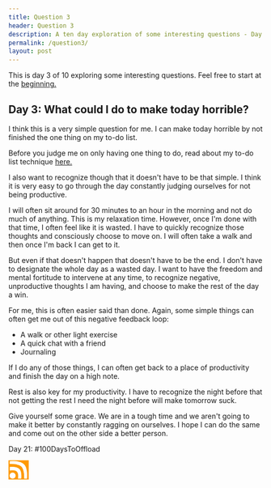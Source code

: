 ```yaml
---
title: Question 3
header: Question 3
description: A ten day exploration of some interesting questions - Day 3
permalink: /question3/
layout: post
---
```


This is day 3 of 10 exploring some interesting questions. Feel free to start at the <a href="https://rmooreblog.netlify.app/question1/">beginning.</a>

<h2> Day 3: What could I do to make today horrible? </h2>

I think this is a very simple question for me. I can make today horrible by not finished the one thing on my to-do list.

Before you judge me on only having one thing to do, read about my to-do list technique <a href="https://rmooreblog.netlify.app/goals/">here.</a>

I also want to recognize though that it doesn't have to be that simple. I think it is very easy to go through the day constantly judging ourselves for not being productive.

I will often sit around for 30 minutes to an hour in the morning and not do much of anything. This is my relaxation time. However, once I'm done with that time, I often feel like it is wasted. I have to quickly recognize those thoughts and consciously choose to move on. I will often take a walk
and then once I'm back I can get to it.

But even if that doesn't happen that doesn't have to be the end. I don't have to designate the whole day as a wasted day. I want to have the freedom and mental fortitude to intervene at any time, to recognize negative, unproductive thoughts I am having, and choose to make the rest of the day a win.

For me, this is often easier said than done. Again, some simple things can often get me out of this negative feedback loop:

<ul>
  <li>A walk or other light exercise</li>
  <li>A quick chat with a friend</li>
  <li>Journaling</li>
</ul>

If I do any of those things, I can often get back to a place of productivity and finish the day on a high note.

Rest is also key for my productivity. I have to recognize the night before that not getting the rest I need the night before will make tomorrow suck.

Give yourself some grace. We are in a tough time and we aren't going to make it better by constantly ragging on ourselves. I hope I can do the same and come out on the other side a better person.


Day 21: #100DaysToOffload

<a href="https://rmooreblog.netlify.app/feed.xml"><img src="/assets/images/rss_feed.jpg" style="opacity:1;" width="40"/></a>
